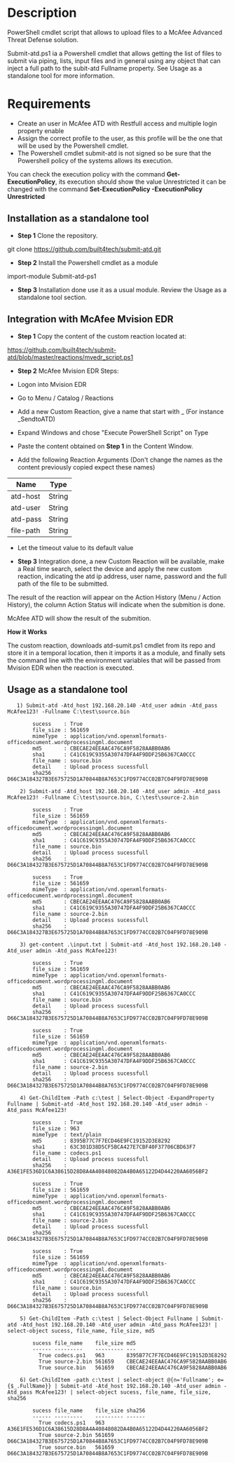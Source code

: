 
# Description

PowerShell cmdlet script that allows to upload files to a McAfee Advanced Threat Defense solution.

Submit-atd.ps1 ia a Powershell cmdlet that allows getting the list of files to submit via piping, lists, input files and in general using any object that can inject a full path to the subit-atd Fullname property. See Usage as a standalone tool for more information.

# Requirements

* Create an user in McAfee ATD with Restfull access and multiple login property enable
* Assign the correct profile to the user, as this profile will be the one that will be used by the Powershell cmdlet.
* The Powershell cmdlet submit-atd is not signed so be sure that the Powershell policy of the systems allows its execution.

You can check the execution policy with the command **Get-ExecutionPolicy**, its execution should show the value Unrestricted it can be changed with the command **Set-ExecutionPolicy -ExecutionPolicy Unrestricted**

## Installation as a standalone tool

* **Step 1** Clone the repository.

git clone https://github.com/built4tech/submit-atd.git

* **Step 2** Install the Powershell cmdlet as a module

import-module Submit-atd-ps1

* **Step 3** Installation done use it as a usual module. Review the Usage as a standalone tool section.

## Integration with McAfee Mvision EDR

* **Step 1** Copy the content of the custom reaction located at: 

https://github.com/built4tech/submit-atd/blob/master/reactions/mvedr_script.ps1

* **Step 2** McAfee Mvision EDR Steps:

* Logon into Mvision EDR
* Go to Menu / Catalog / Reactions
* Add a new Custom Reaction, give a name that start with _ (For instance _SendtoATD)
* Expand Windows and chose "Execute PowerShell Script" on Type
* Paste the content obtained on **Step 1** in the Content Window.
* Add the following Reaction Arguments (Don't change the names as the content previously copied expect these names)

Name|Type
---|---
atd-host|String
atd-user|String
atd-pass|String
file-path|String

* Let the timeout value to its default value

* **Step 3** Integration done, a new Custom Reaction will be available, make a Real time search, select the device and apply the new custom reaction, indicating the atd ip address, user name, password and the full path of the file to be submitted.

The result of the reaction will appear on the Action History (Menu / Action History), the column Action Status will indicate when the submition is done.

McAfee ATD will show the result of the submition.

**How it Works**

The custom reaction, downloads  atd-sumit.ps1 cmdlet from its repo and store it in a temporal location, then it imports it as a module, and finally sets the command line with the environment variables that will be passed from Mvision EDR when the reaction is executed.

## Usage as a standalone tool


       1) Submit-atd -Atd_host 192.168.20.140 -Atd_user admin -Atd_pass McAfee123! -Fullname C:\test\source.bin

            sucess    : True
            file_size : 561659
            mimeType  : application/vnd.openxmlformats-officedocument.wordprocessingml.document
            md5       : CBECAE24EEAAC476CA9F5828AABB0AB6
            sha1      : C41C619C9355A30747DFA4F9DDF25B6367CA0CCC
            file_name : source.bin
            detail    : Upload process sucessfull
            sha256    : D66C3A184327B3E675725D1A70844B8A7653C1FD9774CC02B7C04F9FD78E909B
         
        2) Submit-atd -Atd_host 192.168.20.140 -Atd_user admin -Atd_pass McAfee123! -Fullname C:\test\source.bin, C:\test\source-2.bin

            sucess    : True
            file_size : 561659
            mimeType  : application/vnd.openxmlformats-officedocument.wordprocessingml.document
            md5       : CBECAE24EEAAC476CA9F5828AABB0AB6
            sha1      : C41C619C9355A30747DFA4F9DDF25B6367CA0CCC
            file_name : source.bin
            detail    : Upload process sucessfull
            sha256    : D66C3A184327B3E675725D1A70844B8A7653C1FD9774CC02B7C04F9FD78E909B

            sucess    : True
            file_size : 561659
            mimeType  : application/vnd.openxmlformats-officedocument.wordprocessingml.document
            md5       : CBECAE24EEAAC476CA9F5828AABB0AB6
            sha1      : C41C619C9355A30747DFA4F9DDF25B6367CA0CCC
            file_name : source-2.bin
            detail    : Upload process sucessfull
            sha256    : D66C3A184327B3E675725D1A70844B8A7653C1FD9774CC02B7C04F9FD78E909B

        3) get-content .\input.txt | Submit-atd -Atd_host 192.168.20.140 -Atd_user admin -Atd_pass McAfee123!

            sucess    : True
            file_size : 561659
            mimeType  : application/vnd.openxmlformats-officedocument.wordprocessingml.document
            md5       : CBECAE24EEAAC476CA9F5828AABB0AB6
            sha1      : C41C619C9355A30747DFA4F9DDF25B6367CA0CCC
            file_name : source.bin
            detail    : Upload process sucessfull
            sha256    : D66C3A184327B3E675725D1A70844B8A7653C1FD9774CC02B7C04F9FD78E909B

            sucess    : True
            file_size : 561659
            mimeType  : application/vnd.openxmlformats-officedocument.wordprocessingml.document
            md5       : CBECAE24EEAAC476CA9F5828AABB0AB6
            sha1      : C41C619C9355A30747DFA4F9DDF25B6367CA0CCC
            file_name : source-2.bin
            detail    : Upload process sucessfull
            sha256    : D66C3A184327B3E675725D1A70844B8A7653C1FD9774CC02B7C04F9FD78E909B

        4) Get-ChildItem -Path c:\test | Select-Object -ExpandProperty Fullname | Submit-atd -Atd_host 192.168.20.140 -Atd_user admin -Atd_pass McAfee123!

            sucess    : True
            file_size : 963
            mimeType  : text/plain
            md5       : 8395B77C7F7ECD46E9FC19152D3E8292
            sha1      : 63C301D38D5CF5BCA427E7CBF40F37706CBD63F7
            file_name : codecs.ps1
            detail    : Upload process sucessfull
            sha256    : A36E1FE536D1C6A38615D28D8A4A40848082DA4B0A65122D4D44220AA6056BF2

            sucess    : True
            file_size : 561659
            mimeType  : application/vnd.openxmlformats-officedocument.wordprocessingml.document
            md5       : CBECAE24EEAAC476CA9F5828AABB0AB6
            sha1      : C41C619C9355A30747DFA4F9DDF25B6367CA0CCC
            file_name : source-2.bin
            detail    : Upload process sucessfull
            sha256    : D66C3A184327B3E675725D1A70844B8A7653C1FD9774CC02B7C04F9FD78E909B

            sucess    : True
            file_size : 561659
            mimeType  : application/vnd.openxmlformats-officedocument.wordprocessingml.document
            md5       : CBECAE24EEAAC476CA9F5828AABB0AB6
            sha1      : C41C619C9355A30747DFA4F9DDF25B6367CA0CCC
            file_name : source.bin
            detail    : Upload process sucessfull
            sha256    : D66C3A184327B3E675725D1A70844B8A7653C1FD9774CC02B7C04F9FD78E909B

        5) Get-ChildItem -Path c:\test | Select-Object Fullname | Submit-atd -Atd_host 192.168.20.140 -Atd_user admin -Atd_pass McAfee123! | select-object sucess, file_name, file_size, md5

            sucess file_name    file_size md5                             
            ------ ---------    --------- ---                             
              True codecs.ps1   963       8395B77C7F7ECD46E9FC19152D3E8292
              True source-2.bin 561659    CBECAE24EEAAC476CA9F5828AABB0AB6
              True source.bin   561659    CBECAE24EEAAC476CA9F5828AABB0AB6

        6) Get-ChildItem -path c:\test | select-object @{n='Fullname'; e={$_.FullName}} | Submit-atd -Atd_host 192.168.20.140 -Atd_user admin -Atd_pass McAfee123! | select-object sucess, file_name, file_size, sha256

            sucess file_name    file_size sha256                                                          
            ------ ---------    --------- ------                                                          
              True codecs.ps1   963       A36E1FE536D1C6A38615D28D8A4A40848082DA4B0A65122D4D44220AA6056BF2
              True source-2.bin 561659    D66C3A184327B3E675725D1A70844B8A7653C1FD9774CC02B7C04F9FD78E909B
              True source.bin   561659    D66C3A184327B3E675725D1A70844B8A7653C1FD9774CC02B7C04F9FD78E909B






